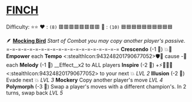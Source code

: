 # [**__FINCH__**](<https://youtu.be/nq6jS2-XDeA>) 
Difficulty: ⭐⭐
:heart: : `(8)`   :red_square::red_square::red_square::red_square::red_square::red_square::red_square::red_square:
:large_blue_diamond: : `(10)` :blue_square::blue_square::blue_square::blue_square::blue_square::blue_square::blue_square::blue_square::blue_square::blue_square: 

:feather:  [**Mocking Bird**](https://media.discordapp.net/attachments/1056365502101979146/1168052055210995862/Finch.jpg?ex=65505c3f&is=653de73f&hm=8d091111a87052dc4d77712275631c0cba1b7b92327f81fbb1fbe39cc74904f4&=) 
*Start of Combat you may copy another player's passive.*
=-=-=-=-=-=-=-=-=-=-=-=-=-=-=-=-=-=-=-=
**Crescendo** (-1 :large_blue_diamond:) :boom::twisted_rightwards_arrows: __Empower__ each
**Tempo** <:stealthIcon:943248201790677052>:shield::twisted_rightwards_arrows: cause -:large_blue_diamond: each
**Melody** (-1 :large_blue_diamond:)  __Effect__x2 to ALL players
**Inspire** (-2 :large_blue_diamond:) +:zap::dart::no_entry_sign::cyclone:<:stealthIcon:943248201790677052> to your next :boom: *LVL 2*
**Illusion** (-2 :large_blue_diamond:) Evade next :boom: *LVL 3*
**Mockery** Copy another player's move *LVL 4*
**Polymorph** (-3 :large_blue_diamond:) Swap a player's moves with a different champion's. In 2 turns, swap back *LVL 5*
